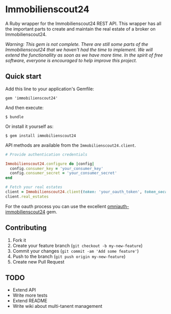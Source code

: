 # Immobilienscout24

A Ruby wrapper for the Immobilienscout24 REST API. This wrapper has all the important parts to create and maintain the real estate of a broker on Immobilienscout24.

*Warning: This gem is not complete. There are still some parts of the Immobilienscout24 that we haven't had the time to implement. We will extend the functionallity as soon as we have more time. In the spirit of free software, everyone is encouraged to help improve this project.*

## Quick start

Add this line to your application's Gemfile:

    gem 'immobilienscout24'

And then execute:

    $ bundle

Or install it yourself as:

    $ gem install immobilienscout24

API methods are available from the `Immobilienscout24.client`.

```ruby
# Provide authentication credentials

Immobilienscout24.configure do |config|
  config.consumer_key = 'your_consumer_key'
  config.consumer_secret = 'your_consumer_secret'
end

# Fetch your real estates
client = Immobilienscout24.client(token: 'your_oauth_token', token_secret: 'your_oauth_token_secret')
client.real_estates
```

For the oauth process you can use the excellent [omniauth-immobilienscout24][oauthgem] gem.

[oauthgem]: https://github.com/endil/omniauth-immobilienscout24


## Contributing

1. Fork it
2. Create your feature branch (`git checkout -b my-new-feature`)
3. Commit your changes (`git commit -am 'Add some feature'`)
4. Push to the branch (`git push origin my-new-feature`)
5. Create new Pull Request

## TODO

* Extend API
* Write more tests
* Extend README
* Write wiki about multi-tanent management



